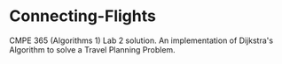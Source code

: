 # Connecting-Flights
CMPE 365 (Algorithms 1) Lab 2 solution.  An implementation of Dijkstra's Algorithm to solve a Travel Planning Problem.  
